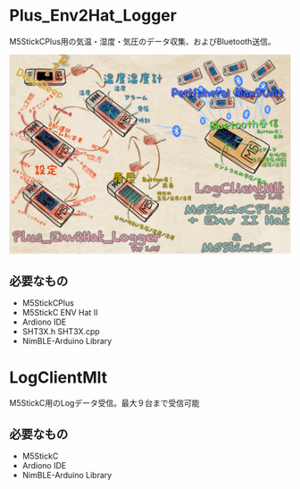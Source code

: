 # Plus_Env2Hat_Logger

M5StickCPlus用の気温・湿度・気圧のデータ収集、およびBluetooth送信。

![english manual](images/Manual_ja2.jpg)

## 必要なもの
* M5StickCPlus
* M5StickC ENV Hat II
* Ardiono IDE
* SHT3X.h SHT3X.cpp
* NimBLE-Arduino Library

# LogClientMlt

M5StickC用のLogデータ受信。最大９台まで受信可能

## 必要なもの
* M5StickC
* Ardiono IDE
* NimBLE-Arduino Library


